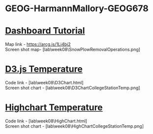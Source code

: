 # GEOG-HarmannMallory-GEOG678

# <ins> Dashboard Tutorial </ins>
Map link - https://arcg.is/1Lj4bj2 </br>
Screen shot map- [lab\week08\SnowPlowRemovalOperations.png] </br>

# <ins> D3.js Temperature </ins>
Code link - [lab\week08\D3Chart.html] </br>
Screen shot chart - [lab\week08\D3ChartCollegeStationTemp.png]

# <ins> Highchart Temperature </ins>
Code link - [lab\week08\HighChart.html] </br>
Screen shot chart - [lab\week08\HighChartCollegeStationTemp.png]



